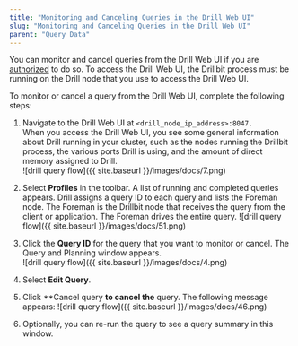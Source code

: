 ```yaml
---
title: "Monitoring and Canceling Queries in the Drill Web UI"
slug: "Monitoring and Canceling Queries in the Drill Web UI"
parent: "Query Data"
---
```

You can monitor and cancel queries from the Drill Web UI if you are [authorized]({{site.baseurl}}/docs/configuring-web-ui-and-rest-api-security/) to do so. To access the Drill
Web UI, the Drillbit process must be running on the Drill node that you use to
access the Drill Web UI.

To monitor or cancel a query from the Drill Web UI, complete the following
steps:

  1. Navigate to the Drill Web UI at `<drill_node_ip_address>:8047.`  
When you access the Drill Web UI, you see some general information about Drill
running in your cluster, such as the nodes running the Drillbit process, the
various ports Drill is using, and the amount of direct memory assigned to
Drill.  
![drill query flow]({{ site.baseurl }}/images/docs/7.png)

  2. Select **Profiles** in the toolbar. A list of running and completed queries appears. Drill assigns a query ID to each query and lists the Foreman node. The Foreman is the Drillbit node that receives the query from the client or application. The Foreman drives the entire query.
![drill query flow]({{ site.baseurl }}/images/docs/51.png)  

  3. Click the **Query ID** for the query that you want to monitor or cancel. The Query and Planning window appears.  
![drill query flow]({{ site.baseurl }}/images/docs/4.png)

  4. Select **Edit Query**.
  5. Click **Cancel query **to cancel the** query. The following message appears:
  ![drill query flow]({{ site.baseurl }}/images/docs/46.png)  

  6. Optionally, you can re-run the query to see a query summary in this window.

